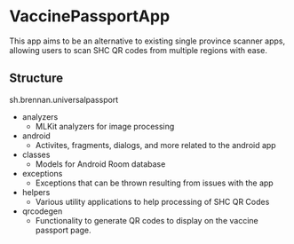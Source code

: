 # VaccinePassportApp

This app aims to be an alternative to existing single province scanner apps, allowing users to scan SHC QR codes from multiple regions with ease.

## Structure

sh.brennan.universalpassport
 - analyzers
   - MLKit analyzers for image processing
 - android
   - Activites, fragments, dialogs, and more related to the android app
 - classes
   - Models for Android Room database
 - exceptions
   - Exceptions that can be thrown resulting from issues with the app
 - helpers
   - Various utility applications to help processing of SHC QR Codes
 - qrcodegen
   - Functionality to generate QR codes to display on the vaccine passport page.
 

